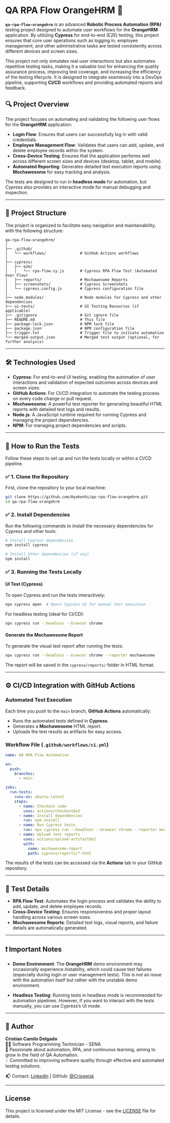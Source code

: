 
# QA RPA Flow OrangeHRM 🚀

**`qa-rpa-flow-orangehrm`** is an advanced **Robotic Process Automation (RPA)** testing project designed to automate user workflows for the **OrangeHRM** application. By utilizing **Cypress** for end-to-end (E2E) testing, this project ensures that core user operations such as logging in, employee management, and other administrative tasks are tested consistently across different devices and screen sizes. 

This project not only simulates real user interactions but also automates repetitive testing tasks, making it a valuable tool for enhancing the quality assurance process, improving test coverage, and increasing the efficiency of the testing lifecycle. It is designed to integrate seamlessly into a DevOps pipeline, supporting **CI/CD** workflows and providing automated reports and feedback.

## 🔍 Project Overview

The project focuses on automating and validating the following user flows for the **OrangeHRM** application:

- **Login Flow**: Ensures that users can successfully log in with valid credentials.
- **Employee Management Flow**: Validates that users can add, update, and delete employee records within the system.
- **Cross-Device Testing**: Ensures that the application performs well across different screen sizes and devices (desktop, tablet, and mobile).
- **Automated Reporting**: Generates detailed test execution reports using **Mochawesome** for easy tracking and analysis.

The tests are designed to run in **headless mode** for automation, but Cypress also provides an interactive mode for manual debugging and inspection.

---

## 📁 Project Structure

The project is organized to facilitate easy navigation and maintainability, with the following structure:

```
qa-rpa-flow-orangehrm/
│
├── .github/
│   └── workflows/               # GitHub Actions workflows
│
├── cypress/
│   ├── e2e/
│   │   └── rpa-flow.cy.js       # Cypress RPA Flow Test (Automated User Flow)
│   ├── reports/                 # Mochawesome Reports
│   ├── screenshots/             # Cypress Screenshots
│   └── cypress.config.js        # Cypress configuration file
│
├── node_modules/                # Node modules for Cypress and other dependencies
├── ui-tests/                    # UI Testing Resources (if applicable)
├── .gitignore                   # Git ignore file
├── README.md                    # This file
├── package-lock.json            # NPM lock file
├── package.json                 # NPM configuration file
├── trigger.txt                  # Trigger file to initiate automation
└── merged-output.json           # Merged test output (optional, for further analysis)
```

---

## 🛠️ Technologies Used

- **Cypress**: For end-to-end UI testing, enabling the automation of user interactions and validation of expected outcomes across devices and screen sizes.
- **GitHub Actions**: For CI/CD integration to automate the testing process on every code change or pull request.
- **Mochawesome**: A powerful test reporter for generating beautiful HTML reports with detailed test logs and results.
- **Node.js**: A JavaScript runtime required for running Cypress and managing the project dependencies.
- **NPM**: For managing project dependencies and scripts.

---

## 🚀 How to Run the Tests

Follow these steps to set up and run the tests locally or within a CI/CD pipeline.

### ✅ 1. Clone the Repository

First, clone the repository to your local machine:

```bash
git clone https://github.com/Hyokenhi/qa-rpa-flow-orangehrm.git
cd qa-rpa-flow-orangehrm
```

### ✅ 2. Install Dependencies

Run the following commands to install the necessary dependencies for Cypress and other tools:

```bash
# Install Cypress dependencies
npm install cypress

# Install other dependencies (if any)
npm install
```

### ✅ 3. Running the Tests Locally

#### UI Test (Cypress)

To open Cypress and run the tests interactively:

```bash
npx cypress open  # Opens Cypress UI for manual test execution
```

For headless testing (ideal for CI/CD):

```bash
npx cypress run --headless --browser chrome
```

#### Generate the Mochawesome Report

To generate the visual test report after running the tests:

```bash
npx cypress run --headless --browser chrome --reporter mochawesome
```

The report will be saved in the `cypress/reports/` folder in HTML format.

---

## ⚙️ CI/CD Integration with GitHub Actions

### Automated Test Execution

Each time you push to the `main` branch, **GitHub Actions** automatically:

- Runs the automated tests defined in **Cypress**.
- Generates a **Mochawesome** HTML report.
- Uploads the test results as artifacts for easy access.

### Workflow File (`.github/workflows/ci.yml`)

```yaml
name: QA RPA Flow Automation

on:
  push:
    branches:
      - main

jobs:
  run-tests:
    runs-on: ubuntu-latest
    steps:
      - name: Checkout code
        uses: actions/checkout@v2
      - name: Install dependencies
        run: npm install
      - name: Run Cypress tests
        run: npx cypress run --headless --browser chrome --reporter mochawesome
      - name: Upload test reports
        uses: actions/upload-artifact@v2
        with:
          name: mochawesome-report
          path: cypress/reports/*.html
```

The results of the tests can be accessed via the **Actions** tab in your GitHub repository.

---

## 📝 Test Details

- **RPA Flow Test**: Automates the login process and validates the ability to add, update, and delete employee records.
- **Cross-Device Testing**: Ensures responsiveness and proper layout handling across various screen sizes.
- **Mochawesome Reports**: Detailed test logs, visual reports, and failure details are automatically generated.

---

## ❗ Important Notes

- **Demo Environment**: The **OrangeHRM** demo environment may occasionally experience instability, which could cause test failures (especially during login or user management tests). This is not an issue with the automation itself but rather with the unstable demo environment.
  
- **Headless Testing**: Running tests in headless mode is recommended for automation pipelines. However, if you want to interact with the tests manually, you can use Cypress’s UI mode.

---

## 👤 Author

**Cristian Camilo Delgado**  
👨‍💻 Software Programming Technician - SENA  
🚀 Passionate about automation, RPA, and continuous learning, aiming to grow in the field of QA Automation.  
💡 Committed to improving software quality through effective and automated testing solutions.

📬 Contact: [LinkedIn](https://www.linkedin.com/in/Hyokenhi/) | GitHub: [@Crisweisk](https://github.com/Hyokenhi)

---

## License

This project is licensed under the MIT License - see the [LICENSE](LICENSE) file for details.
